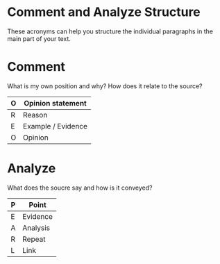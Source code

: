 # Comment and Analyze Structure

These acronyms can help you structure the individual paragraphs in the main part of your text.

# Comment

What is my own position and why? How does it relate to the source?

| O | Opinion statement |
| --- | --- |
| R | Reason |
| E | Example / Evidence |
| O | Opinion |

# Analyze

What does the soucre say and how is it conveyed?

| P | Point |
| --- | --- |
| E | Evidence |
| A | Analysis |
| R | Repeat |
| L | Link |
